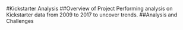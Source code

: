 #Kickstarter Analysis
##Overview of Project
Performing analysis on Kickstarter data from 2009 to 2017 to uncover trends.
##Analysis and Challenges
